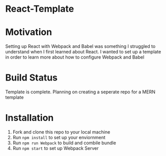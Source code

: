 # React-Template

# Motivation
Setting up React with Webpack and Babel was something I struggled to understand when I first learned about React. I wanted to set up a template in order to learn more about how to configure Webpack and Babel

# Build Status
Template is complete. Planning on creating a seperate repo for a MERN template

# Installation
1. Fork and clone this repo to your local machine
2. Run `npm install` to set up your enviornment
3. Run `npm run Webpack` to build and combile bundle
4. Run `npm start` to set up Webpack Server

